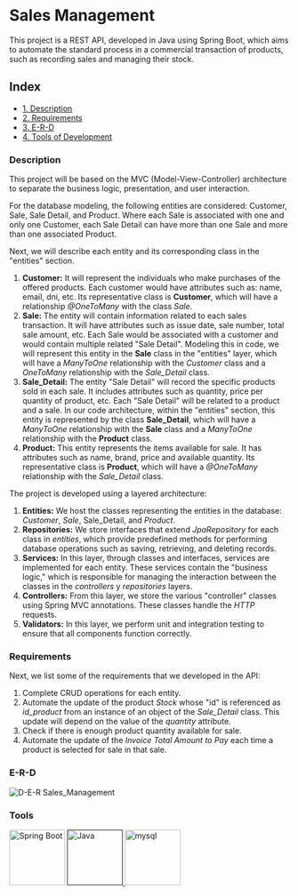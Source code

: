 # Sales Management

This project is a REST API, developed in Java using Spring Boot, which aims to automate the standard process in a commercial transaction of products, such as recording sales and managing their stock.


## Index
- [1. Description](#item1)
- [2. Requirements](#item2)
- [3. E-R-D](#item3)
- [4. Tools of Development](#item4)

<a name="item1"></a>
### Description
This project will be based on the MVC (Model-View-Controller) architecture to separate the business logic, presentation, and user interaction.

For the database modeling, the following entities are considered: Customer, Sale, Sale Detail, and Product. Where each Sale is associated with one and only one Customer, each Sale Detail can have more than one Sale and more than one associated Product. 

Next, we will describe each entity and its corresponding class in the "entities" section.

1.	**Customer:** It will represent the individuals who make purchases of the offered products. Each customer would have attributes such as: name, email, dni, etc. Its representative class is **Customer**, which will have a relationship _*@OneToMany*_ with the class _*Sale*_.
2.	**Sale:** The entity will contain information related to each sales transaction. It will have attributes such as issue date, sale number, total sale amount, etc. Each Sale would be associated with a customer and would contain multiple related "Sale Detail". Modeling this in code, we will represent this entity in the **Sale** class in the "entities" layer, which will have a _*ManyToOne*_ relationship with the _*Customer*_ class and a _*OneToMany*_ relationship with the _*Sale_Detail*_ class.
3.	**Sale_Detail:** The entity "Sale Detail" will record the specific products sold in each sale. It includes attributes such as quantity, price per quantity of product, etc. Each "Sale Detail" will be related to a product and a sale. In our code architecture, within the "entities" section, this entity is represented by the class **Sale_Detail**, which will have a _*ManyToOne*_ relationship with the **Sale** class and a _*ManyToOne*_ relationship with the **Product** class.
4.	**Product:** This entity represents the items available for sale. It has attributes such as name, brand, price and available quantity. Its representative class is  **Product**, which will have a _*@OneToMany*_ relationship with the _*Sale_Detail*_ class.

The project is developed using a layered architecture:
1. **Entities:** We host the classes representing the entities in the database: _*Customer*_, _*Sale*_, Sale_Detail, and _*Product*_.
2. **Repositories:** We store interfaces that extend _JpaRepository_ for each class in _*entities*_, which provide predefined methods for performing database operations such as saving, retrieving, and deleting records.
3. **Services:** In this layer, through classes and interfaces, services are implemented for each entity. These services contain the "business logic," which is responsible for managing the interaction between the classes in the _controllers_ y _repositories_ layers.
4. **Controllers:** From this layer, we store the various "controller" classes using Spring MVC annotations. These classes handle the _*HTTP*_ requests.
5. **Validators:** In this layer, we perform unit and integration testing to ensure that all components function correctly.

<a name="item2"></a>
### Requirements
Next, we list some of the requirements that we developed in the API:

1. Complete CRUD operations for each entity.
2. Automate the update of the product _*Stock*_ whose "id" is referenced as _*id_product*_ from an instance of an object of the _Sale_Detail_ class. This update will depend on the value of the _quantity_ attribute.
3. Check if there is enough product quantity available for sale.
4. Automate the update of the _Invoice Total Amount to Pay_ each time a product is selected for sale in that sale.

<a name="item3"></a>
### E-R-D
![D-E-R  Sales_Management]()

<a name="item4"></a>
### Tools

<p align="left> 
   <a href="" target="_blank"><img src="https://cdn.jsdelivr.net/gh/devicons/devicon/icons/spring/spring-original-wordmark.svg" alt="Spring Boot" width="100" height="100"/>
  <a href="" target="_blank"><img src="https://cdn.jsdelivr.net/gh/devicons/devicon/icons/java/java-original-wordmark.svg" alt="Java" width="100" height="100"/>
    <a href="https://www.mysql.com/" target="_blank"><img src="https://cdn.jsdelivr.net/gh/devicons/devicon/icons/mysql/mysql-original-wordmark.svg" alt="mysql" width="100" height="100"/>
 
</p>
